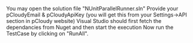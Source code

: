 You may open the solution file "NUnitParallelRunner.sln"
Provide your pCloudyEmail & pCloudyApiKey (you will get this from your Settings->API section in pCloudy website)
Visual Studio should first fetch the dependancies from Nuget and then start the execution
Now run the TestCase by clicking on "RunAll".